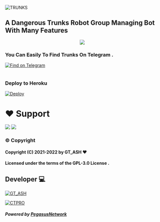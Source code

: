 ![TRUNKS](https://telegra.ph/file/b2ab5c0322c056b603624.jpg) 

##        A Dangerous Trunks Robot Group Managing Bot With Many Features

<p align="center">
  <a href="https://www.python.org">
    <img src="http://ForTheBadge.com/images/badges/made-with-python.svg">

  </a>
</p>

### You Can Easily To Find Trunks On Telegram .

<p align='left'>
 <a href="https://telegram.dog/TrunksRobot"><img src="https://img.shields.io/badge/TrunksRobot-2CA5E0?style=for-the-badge&amp;logo=telegram&amp;logoColor=yellow" alt="Find on Telegram"></a></br></br>

</p>

### Deploy to Heroku
[![Deploy](https://www.herokucdn.com/deploy/button.svg)](https://heroku.com/deploy?template=https://github.com/GTASH/Trunks)

# ❤️ Support
<a href="https://t.me/PegasusUpdates"><img src="https://img.shields.io/badge/Join-Pegasus%20Updates-red.svg?logo=Telegram"></a>
<a href="https://t.me/UNITEDSUPPORT"><img src="https://img.shields.io/badge/Join-Pegasus%20Support-blue.svg?logo=telegram"></a>

### © Copyright 

#### Copyright (C) 2021-2022 by GT_ASH ❤️️
#### Licensed under the terms of the GPL-3.0 License .

## Developer 💻 
[![GT_ASH](https://img.shields.io/badge/GT_ASH-red?style=for-the-badge&logo=appveyor)](https://t.me/GT_SPIDER)

[![CTPRO](https://img.shields.io/badge/CT_PRO-red?style=for-the-badge&logo=appveyor)](https://t.me/CTZFAMILY) 

##### Powered by [PegasusNetwork](https://t.me/pegasusXteam)

